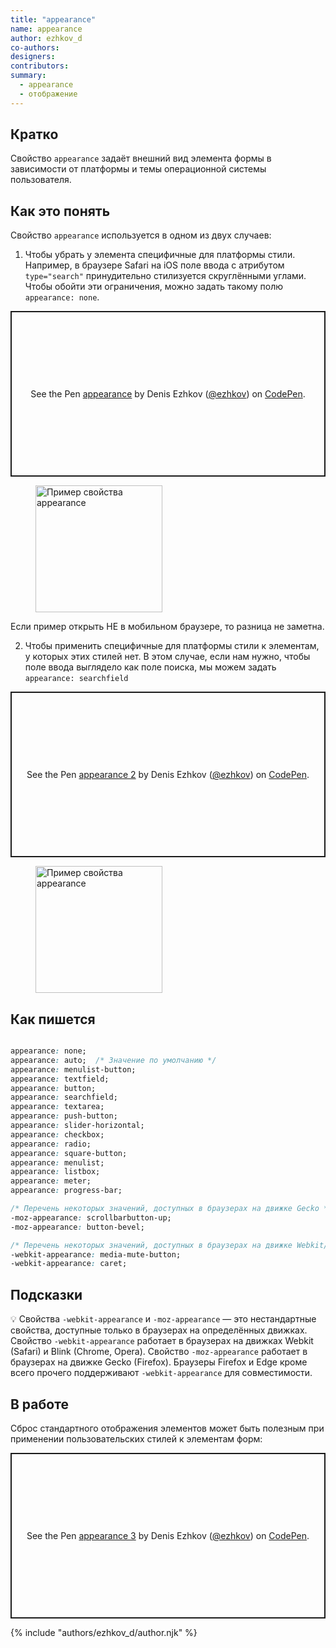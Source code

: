 ```yaml
---
title: "appearance"
name: appearance
author: ezhkov_d
co-authors:
designers:
contributors:
summary:
  - appearance
  - отображение
---
```


## Кратко

Свойство `appearance` задаёт внешний вид элемента формы в зависимости от платформы и темы операционной системы пользователя.

## Как это понять

Свойство `appearance` используется в одном из двух случаев:

1. Чтобы убрать у элемента специфичные для платформы стили.
   Например, в браузере Safari на iOS поле ввода с атрибутом `type="search"` принудительно стилизуется скруглёнными углами. Чтобы обойти эти ограничения, можно задать такому полю `appearance: none`.

<p class="codepen" data-height="265" data-theme-id="light" data-default-tab="css,result" data-user="ezhkov" data-slug-hash="wvoBLXP" style="height: 265px; box-sizing: border-box; display: flex; align-items: center; justify-content: center; border: 2px solid; margin: 1em 0; padding: 1em;" data-pen-title="appearance">
  <span>See the Pen <a href="https://codepen.io/ezhkov/pen/wvoBLXP">
  appearance</a> by Denis Ezhkov (<a href="https://codepen.io/ezhkov">@ezhkov</a>)
  on <a href="https://codepen.io">CodePen</a>.</span>
</p>

<figure>
  <img src="/assets/images/posts/appearance/search.png" width="203" alt="Пример свойства appearance">
</figure>

Если пример открыть НЕ в мобильном браузере, то разница не заметна.

2. Чтобы применить специфичные для платформы стили к элементам, у которых этих стилей нет.
   В этом случае, если нам нужно, чтобы поле ввода выглядело как поле поиска, мы можем задать `appearance: searchfield`

<p class="codepen" data-height="265" data-theme-id="light" data-default-tab="css,result" data-user="ezhkov" data-slug-hash="abBzezO" style="height: 265px; box-sizing: border-box; display: flex; align-items: center; justify-content: center; border: 2px solid; margin: 1em 0; padding: 1em;" data-pen-title="appearance 2">
  <span>See the Pen <a href="https://codepen.io/ezhkov/pen/abBzezO">
  appearance 2</a> by Denis Ezhkov (<a href="https://codepen.io/ezhkov">@ezhkov</a>)
  on <a href="https://codepen.io">CodePen</a>.</span>
</p>

<figure>
  <img src="/assets/images/posts/appearance/search2.png" width="203" alt="Пример свойства appearance">
</figure>

## Как пишется

```css

appearance: none;
appearance: auto;  /* Значение по умолчанию */
appearance: menulist-button;
appearance: textfield;
appearance: button;
appearance: searchfield;
appearance: textarea;
appearance: push-button;
appearance: slider-horizontal;
appearance: checkbox;
appearance: radio;
appearance: square-button;
appearance: menulist;
appearance: listbox;
appearance: meter;
appearance: progress-bar;

/* Перечень некоторых значений, доступных в браузерах на движке Gecko */
-moz-appearance: scrollbarbutton-up;
-moz-appearance: button-bevel;

/* Перечень некоторых значений, доступных в браузерах на движке Webkit/Blink */
-webkit-appearance: media-mute-button;
-webkit-appearance: caret;
```

## Подсказки

💡 Свойства `-webkit-appearance` и `-moz-appearance` — это нестандартные свойства, доступные только в браузерах на определённых движках. Свойство `-webkit-appearance` работает в браузерах на движках Webkit (Safari) и Blink (Chrome, Opera). Свойство `-moz-appearance` работает в браузерах на движке Gecko (Firefox). Браузеры Firefox и Edge кроме всего прочего поддерживают `-webkit-appearance` для совместимости.

## В работе

Сброс стандартного отображения элементов может быть полезным при применении пользовательских стилей к элементам форм:

<p class="codepen" data-height="265" data-theme-id="light" data-default-tab="html,result" data-user="ezhkov" data-slug-hash="eYBmqWm" style="height: 265px; box-sizing: border-box; display: flex; align-items: center; justify-content: center; border: 2px solid; margin: 1em 0; padding: 1em;" data-pen-title="appearance 3">
  <span>See the Pen <a href="https://codepen.io/ezhkov/pen/eYBmqWm">
  appearance 3</a> by Denis Ezhkov (<a href="https://codepen.io/ezhkov">@ezhkov</a>)
  on <a href="https://codepen.io">CodePen</a>.</span>
</p>

<script async src="https://cpwebassets.codepen.io/assets/embed/ei.js"></script>

{% include "authors/ezhkov_d/author.njk" %}
